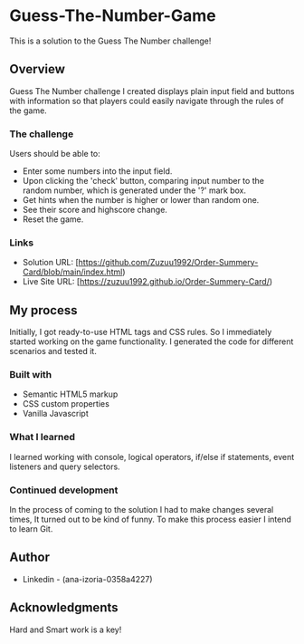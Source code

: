 # Guess-The-Number-Game

This is a solution to the Guess The Number challenge!

## Overview
Guess The Number challenge I created displays plain input field and buttons with information so that players could easily navigate through 
the rules of the game.

### The challenge

Users should be able to:

- Enter some numbers into the input field.
- Upon clicking the 'check' button, comparing input number to the random number, which is generated under the '?' mark box.
- Get hints when the number is higher or lower than random one.
- See their score and highscore change.
- Reset the game.


### Links

- Solution URL: [https://github.com/Zuzuu1992/Order-Summery-Card/blob/main/index.html)
- Live Site URL: [https://zuzuu1992.github.io/Order-Summery-Card/)

## My process

Initially, I got ready-to-use HTML tags and CSS rules. So I immediately started working on the game functionality. I generated the code for different scenarios
and tested it.

### Built with

- Semantic HTML5 markup
- CSS custom properties
- Vanilla Javascript


### What I learned

I learned working with console, logical operators, if/else if statements, event listeners and query selectors.


### Continued development

In the process of coming to the solution I had to make changes several times, It turned out to be kind of funny. 
To make this process easier I intend to learn Git. 


## Author

- Linkedin - (ana-izoria-0358a4227)

## Acknowledgments

Hard and Smart work is a key!
